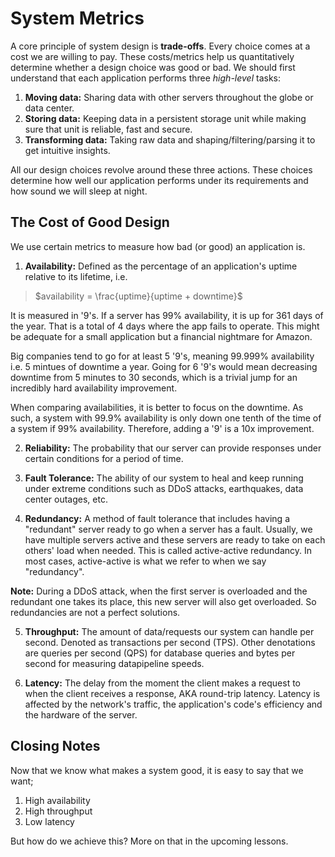 # System Metrics

A core principle of system design is **trade-offs**. Every choice comes at a cost we are willing to pay. These costs/metrics help us quantitatively determine whether a design choice was good or bad. We should first understand that each application performs three *high-level* tasks:
1. **Moving data:** Sharing data with other servers throughout the globe or data center.
2. **Storing data:** Keeping data in a persistent storage unit while making sure that unit is reliable, fast and secure.
3. **Transforming data:** Taking raw data and shaping/filtering/parsing it to get intuitive insights.

All our design choices revolve around these three actions. These choices determine how well our application performs under its requirements and how sound we will sleep at night.


## The Cost of Good Design

We use certain metrics to measure how bad (or good) an application is.

1. **Availability:** Defined as the percentage of an application's uptime relative to its lifetime, i.e.
> $availability = \frac{uptime}{uptime + downtime}$

It is measured in '9's. If a server has 99% availability, it is up for 361 days of the year. That is a total of 4 days where the app fails to operate. This might be adequate for a small application but a financial nightmare for Amazon. 

Big companies tend to go for at least 5 '9's, meaning 99.999% availability i.e. 5 mintues of downtime a year. Going for 6 '9's would mean decreasing downtime from 5 minutes to 30 seconds, which is a trivial jump for an incredibly hard availability improvement.

When comparing availabilities, it is better to focus on the downtime. As such, a system with 99.9% availability is only down one tenth of the time of a system if 99% availability. Therefore, adding a '9' is a 10x improvement.

2. **Reliability:** The probability that our server can provide responses under certain conditions for a period of time.

3. **Fault Tolerance:** The ability of our system to heal and keep running under extreme conditions such as DDoS attacks, earthquakes, data center outages, etc.

4. **Redundancy:** A method of fault tolerance that includes having a "redundant" server ready to go when a server has a fault. Usually, we have multiple servers active and these servers are ready to take on each others' load when needed. This is called active-active redundancy. In most cases, active-active is what we refer to when we say "redundancy".

**Note:** During a DDoS attack, when the first server is overloaded and the redundant one takes its place, this new server will also get overloaded. So redundancies are not a perfect solutions.

5. **Throughput:** The amount of data/requests our system can handle per second. Denoted as transactions per second (TPS). Other denotations are queries per second (QPS) for database queries and bytes per second for measuring datapipeline speeds.

6. **Latency:** The delay from the moment the client makes a request to when the client receives a response, AKA round-trip latency. Latency is affected by the network's traffic, the application's code's efficiency and the hardware of the server. 


## Closing Notes

Now that we know what makes a system good, it is easy to say that we want;
1. High availability
2. High throughput
3. Low latency

But how do we achieve this? More on that in the upcoming lessons.